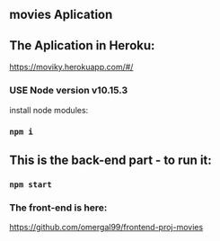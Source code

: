 ## movies Aplication
## The Aplication in Heroku:
https://moviky.herokuapp.com/#/

### USE Node version v10.15.3
install node modules:
### `npm i`

## This is the back-end part - to run it:
### `npm start`

### The front-end is here:
https://github.com/omergal99/frontend-proj-movies

